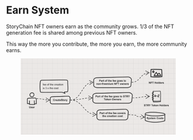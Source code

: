 # Earn System

StoryChain NFT owners earn as the community grows. 1/3 of the NFT generation fee is shared among previous NFT owners.

This way the more you contribute, the more you earn, the more community earns.

<figure><img src=".gitbook/assets/feeStructure.png" alt=""><figcaption></figcaption></figure>
